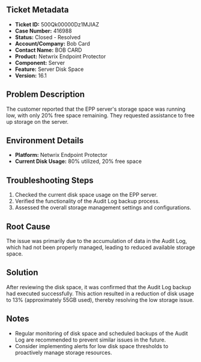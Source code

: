 ## Ticket Metadata
- **Ticket ID:** 500Qk00000Dz1MJIAZ
- **Case Number:** 416988
- **Status:** Closed - Resolved
- **Account/Company:** Bob Card
- **Contact Name:** BOB CARD
- **Product:** Netwrix Endpoint Protector
- **Component:** Server
- **Feature:** Server Disk Space
- **Version:** 16.1

## Problem Description
The customer reported that the EPP server's storage space was running low, with only 20% free space remaining. They requested assistance to free up storage on the server.

## Environment Details
- **Platform:** Netwrix Endpoint Protector
- **Current Disk Usage:** 80% utilized, 20% free space

## Troubleshooting Steps
1. Checked the current disk space usage on the EPP server.
2. Verified the functionality of the Audit Log backup process.
3. Assessed the overall storage management settings and configurations.

## Root Cause
The issue was primarily due to the accumulation of data in the Audit Log, which had not been properly managed, leading to reduced available storage space.

## Solution
After reviewing the disk space, it was confirmed that the Audit Log backup had executed successfully. This action resulted in a reduction of disk usage to 13% (approximately 55GB used), thereby resolving the low storage issue.

## Notes
- Regular monitoring of disk space and scheduled backups of the Audit Log are recommended to prevent similar issues in the future.
- Consider implementing alerts for low disk space thresholds to proactively manage storage resources.